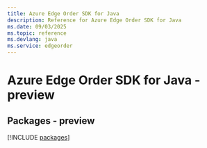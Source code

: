 ```yaml
---
title: Azure Edge Order SDK for Java
description: Reference for Azure Edge Order SDK for Java
ms.date: 09/03/2025
ms.topic: reference
ms.devlang: java
ms.service: edgeorder
---
```

# Azure Edge Order SDK for Java - preview
## Packages - preview
[!INCLUDE [packages](edge-order-index.md)]